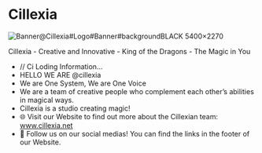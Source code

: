 # Cillexia

![Banner@Cillexia#Logo#Banner#backgroundBLACK 5400×2270](https://user-images.githubusercontent.com/92103579/201706880-a49988a3-76ab-43ff-a05f-a46d18f356e3.png)

Cillexia - Creative and Innovative - King of the Dragons - The Magic in You

- // Ci Loding Information...
- HELLO WE ARE @cillexia
- We are One System, We are One Voice
- We are a team of creative people who complement each other’s abilities in magical ways.
- Cillexia is a studio creating magic!
- 🌐 Visit our Website to find out more about the Cillexian team: www.cillexia.net
- 🔗 Follow us on our social medias! You can find the links in the footer of our Website.

